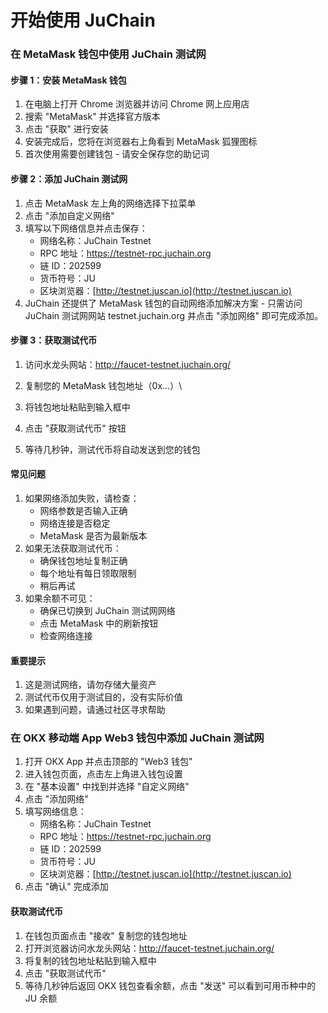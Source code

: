 # 开始使用 JuChain

### 在 MetaMask 钱包中使用 JuChain 测试网

#### 步骤 1：安装 MetaMask 钱包

1. 在电脑上打开 Chrome 浏览器并访问 Chrome 网上应用店
2. 搜索 "MetaMask" 并选择官方版本
3. 点击 "获取" 进行安装
4. 安装完成后，您将在浏览器右上角看到 MetaMask 狐狸图标
5. 首次使用需要创建钱包 - 请安全保存您的助记词

#### 步骤 2：添加 JuChain 测试网

1. 点击 MetaMask 左上角的网络选择下拉菜单
2. 点击 "添加自定义网络"
3. 填写以下网络信息并点击保存：
   * 网络名称：JuChain Testnet
   * RPC 地址：https://testnet-rpc.juchain.org
   * 链 ID：202599
   * 货币符号：JU
   * 区块浏览器：[http://testnet.juscan.io](http://testnet.juscan.io)
4. JuChain 还提供了 MetaMask 钱包的自动网络添加解决方案 - 只需访问 JuChain 测试网网站 testnet.juchain.org 并点击 "添加网络" 即可完成添加。

#### 步骤 3：获取测试代币

1. 访问水龙头网站：http://faucet-testnet.juchain.org/
2. 复制您的 MetaMask 钱包地址（0x...）\

3. 将钱包地址粘贴到输入框中
4. 点击 "获取测试代币" 按钮
5. 等待几秒钟，测试代币将自动发送到您的钱包

#### 常见问题

1. 如果网络添加失败，请检查：
   * 网络参数是否输入正确
   * 网络连接是否稳定
   * MetaMask 是否为最新版本
2. 如果无法获取测试代币：
   * 确保钱包地址复制正确
   * 每个地址有每日领取限制
   * 稍后再试
3. 如果余额不可见：
   * 确保已切换到 JuChain 测试网网络
   * 点击 MetaMask 中的刷新按钮
   * 检查网络连接

#### 重要提示

1. 这是测试网络，请勿存储大量资产
2. 测试代币仅用于测试目的，没有实际价值
3. 如果遇到问题，请通过社区寻求帮助

### 在 OKX 移动端 App Web3 钱包中添加 JuChain 测试网

1. 打开 OKX App 并点击顶部的 "Web3 钱包"
2. 进入钱包页面，点击左上角进入钱包设置
3. 在 "基本设置" 中找到并选择 "自定义网络"
4. 点击 "添加网络"
5. 填写网络信息：
   * 网络名称：JuChain Testnet
   * RPC 地址：https://testnet-rpc.juchain.org
   * 链 ID：202599
   * 货币符号：JU
   * 区块浏览器：[http://testnet.juscan.io](http://testnet.juscan.io)
6. 点击 "确认" 完成添加

#### 获取测试代币

1. 在钱包页面点击 "接收" 复制您的钱包地址
2. 打开浏览器访问水龙头网站：http://faucet-testnet.juchain.org/
3. 将复制的钱包地址粘贴到输入框中
4. 点击 "获取测试代币"
5. 等待几秒钟后返回 OKX 钱包查看余额，点击 "发送" 可以看到可用币种中的 JU 余额
